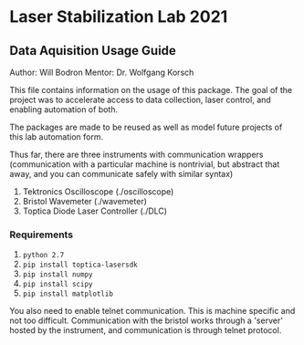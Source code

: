 # Laser Stabilization Lab 2021
## Data Aquisition Usage Guide

Author: Will Bodron
Mentor: Dr. Wolfgang Korsch

This file contains information on the usage of this package. The goal of the project was to accelerate access to data collection, laser control, and enabling automation of both.

The packages are made to be reused as well as model future projects of this lab automation form.

Thus far, there are three instruments with communication wrappers (communication with a particular machine is nontrivial, but abstract that away, and you can communicate safely with similar syntax)
1. Tektronics Oscilloscope (./oscilloscope)
2. Bristol Wavemeter (./wavemeter)
3. Toptica Diode Laser Controller (./DLC)

### Requirements

1. `python 2.7`
2. `pip install toptica-lasersdk`
3. `pip install numpy`
4. `pip install scipy`
5. `pip install matplotlib`

You also need to enable telnet communication. This is machine specific and not too difficult. Communication with the bristol works through a 'server' hosted by the instrument, and communication is through telnet protocol.




